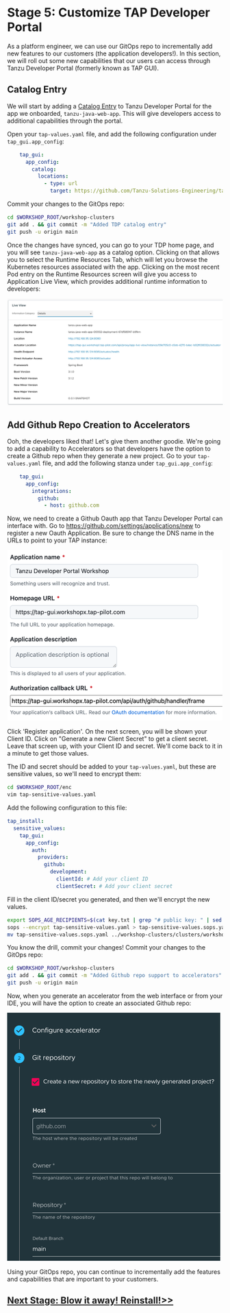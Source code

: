 # Stage 5: Customize TAP Developer Portal

As a platform engineer, we can use our GitOps repo to incrementally add new features to our customers (the application developers!). In this section, we will roll out some new capabilities that our users can access through Tanzu Developer Portal (formerly known as TAP GUI).

## Catalog Entry

We will start by adding a [Catalog Entry](https://backstage.io/docs/features/software-catalog/configuration/) to Tanzu Developer Portal for the app we onboarded, `tanzu-java-web-app`. This will give developers access to additional capabilities through the portal.

Open your `tap-values.yaml` file, and add the following configuration under `tap_gui.app_config`:

```yaml
    tap_gui:
      app_config:
        catalog:
          locations:
            - type: url
              target: https://github.com/Tanzu-Solutions-Engineering/tanzu-java-web-app/blob/main/catalog/catalog-info.yaml
```

Commit your changes to the GitOps repo:
```bash
cd $WORKSHOP_ROOT/workshop-clusters
git add . && git commit -m "Added TDP catalog entry"
git push -u origin main
```

Once the changes have synced, you can go to your TDP home page, and you will see `tanzu-java-web-app` as a catalog option. Clicking on that allows you to select the Runtime Resources Tab, which will let you browse the Kubernetes resources associated with the app. Clicking on the most recent Pod entry on the Runtime Resources screen will give you access to Application Live View, which provides additional runtime information to developers:

![Application Live View](images/live-view.png)

## Add Github Repo Creation to Accelerators

Ooh, the developers liked that! Let's give them another goodie. We're going to add a capability to Accelerators so that developers have the option to create a Github repo when they generate a new project. Go to your `tap-values.yaml` file, and add the following stanza under `tap_gui.app_config`:

```yaml
    tap_gui:
      app_config:
        integrations:
          github:
            - host: github.com
```

Now, we need to create a Github Oauth app that Tanzu Developer Portal can interface with. Go to https://github.com/settings/applications/new to register a new Oauth Application. Be sure to change the DNS name in the URLs to point to your TAP instance:

![Register OAuth](images/register.png)

Click 'Register application'. On the next screen, you will be shown your Client ID. Click on "Generate a new Client Secret" to get a client secret. Leave that screen up, with your Client ID and secret. We'll come back to it in a minute to get those values.

The ID and secret should be added to your `tap-values.yaml`, but these are sensitive values, so we'll need to encrypt them:

```bash
cd $WORKSHOP_ROOT/enc
vim tap-sensitive-values.yaml
```

Add the following configuration to this file:
```yaml
tap_install:
  sensitive_values:
    tap_gui:
      app_config:
        auth:
          providers:
            github:
              development:
                clientId: # Add your client ID
                clientSecret: # Add your client secret
```

Fill in the client ID/secret you generated, and then we'll encrypt the new values.

```bash
export SOPS_AGE_RECIPIENTS=$(cat key.txt | grep "# public key: " | sed 's/# public key: //')
sops --encrypt tap-sensitive-values.yaml > tap-sensitive-values.sops.yaml
mv tap-sensitive-values.sops.yaml ../workshop-clusters/clusters/workshop/cluster-config/values
```

You know the drill, commit your changes!
Commit your changes to the GitOps repo:
```bash
cd $WORKSHOP_ROOT/workshop-clusters
git add . && git commit -m "Added Github repo support to accelerators"
git push -u origin main
```

Now, when you generate an accelerator from the web interface or from your IDE, you will have the option to create an associated Github repo:

![Accelerator](images/accelerator.png)

Using your GitOps repo, you can continue to incrementally add the features and capabilities that are important to your customers.

## [Next Stage: Blow it away! Reinstall!>>](Stage-6-reinstall.md)